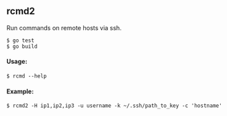 ## rcmd2

Run commands on remote hosts via ssh.

```
$ go test
$ go build
```

#### Usage:

```
$ rcmd --help
```

#### Example:

```
$ rcmd2 -H ip1,ip2,ip3 -u username -k ~/.ssh/path_to_key -c 'hostname'
```
